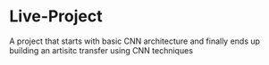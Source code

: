# Live-Project
A project that starts with basic CNN architecture and finally ends up building an artisitc transfer using CNN techniques
